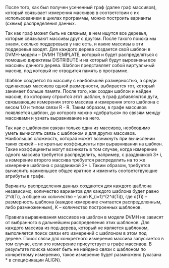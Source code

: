 После того, как был получен усеченный граф (далее граф массивов), который связывает измерения массивов в соответствии с их использованием в циклах программы, можно построить варианты (схемы) распределения данных.

Так как граф может быть не связным, в нем ищутся все деревья, которые связывают массивы друг с другом. После такого поиска мы знаем, сколько поддеревьев у нас есть, и какие массивы в эти поддеревья входят. Для каждого дерева создается свой шаблон в DVMH-модели – DVMH TEMPLATE, который и будет распределяться с помощью директивы DISTRIBUTE и на который будут выровнены все массивы данного дерева. Шаблон представляет собой виртуальный массив, под который не отводится память в программе.

Шаблон создается по массиву с наибольшей размерностью, а среди одинаковых массивов одной размерности, выбирается тот, который занимает больше памяти. После того, как создан шаблон и найден массив, по которому строится этот шаблон, в граф добавляются дуги, связывающие измерения этого массива и измерения этого шаблона с весом 1.0 и типом связи R - R. Таким образом, в графе массивов появляется шаблон, до которого можно «добраться» по связям между массивами и узнать выравнивание на него. 

Так как с шаблоном связан только один из массивов, необходимо уметь вычислять связь с шаблоном и для других массивов. Наибольшая сложность, которая может возникнуть при вычислении таких связей – не кратные коэффициенты при выравнивании на шаблон. Такие коэффициенты могут возникать в том случае, когда измерение одного массива требуется распределить, например, с раздвижкой 3\* i, а измерение второго массива требуется распределить на то же измерение шаблона с раздвижкой 2\* i. Таким образом, требуется вычислить наименьшее общее кратное и изменить соответствующие атрибуты в графе.

Варианты распределения данных создаются для каждого шаблона независимо, количество вариантов для каждого шаблона будет равно 2^d(Ti), а общее их количество – \sum K_(i=1)^(2^d(Ti)), где d(Ti) – размерность шаблона (каждое измерение считается распределенным, либо размноженным), K – количество построенных шаблонов.

Правила выравнивания массивов на шаблон в модели DVMH не зависят от выбранного в дальнейшем распределения этих шаблонов. Для каждого массива из под-дерева, который не является шаблоном, выполняется поиск связи его измерений с шаблоном в этом под дереве. Поиск связи для конкретного измерения массива запускается в том случае, если это измерение присутствует в графе массивов. В результате поиска может быть не найдено связи с шаблоном по конкретному измерению, такое измерение будет размножено (указана * в спецификации ALIGN).